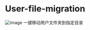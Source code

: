 # User-file-migration
![image](https://img.shields.io/github/downloads/w19996/User-file-migration/total)
一键移动用户文件夹到指定目录
